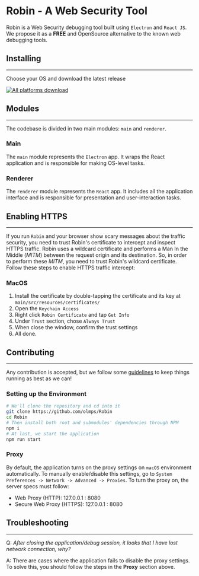 # Robin - A Web Security Tool

Robin is a Web Security debugging tool built using `Electron` and `React JS`. We propose it as a **FREE** and OpenSource alternative to the known web debugging tools.

## Installing
---

Choose your OS and download the latest release

[![All platforms download](https://img.shields.io/badge/download-any_platform-green.svg)](https://github.com/olmps/Robin/releases/latest)

## Modules
---

The codebase is divided in two main modules: `main` and `renderer`.

### Main

The `main` module represents the `Electron` app. It wraps the React application and is responsible for making OS-level tasks.

### Renderer

The `renderer` module represents the `React` app. It includes all the application interface and is responsible for presentation and user-interaction tasks.

## Enabling HTTPS
---

If you run `Robin` and your browser show scary messages about the traffic security, you need to trust Robin's certificate to intercept and inspect HTTPS traffic. Robin uses a wildcard certificate and performs a Man In the Middle (*MITM*) between the request origin and its destination. So, in order to perform these *MITM*, you need to trust Robin's wildcard certificate. Follow these steps to enable HTTPS traffic intercept:

### MacOS
1. Install the certificate by double-tapping the certificate and its key at `main/src/resources/certificates/`
2. Open the `Keychain Access`
3. Right click `Robin Certificate` and tap `Get Info`
4. Under `Trust` section, chose `Always Trust`
5. When close the window, confirm the trust settings
6. All done.

## Contributing
---

Any contribution is accepted, but we follow some [guidelines](./CONTRIBUTING.MD) to keep things running as best as we can!

### Setting up the Environment
```bash
# We'll clone the repository and cd into it
git clone https://github.com/olmps/Robin
cd Robin
# Then install both root and submodules' dependencies through NPM
npm i
# At last, we start the application
npm run start
```

### Proxy
By default, the application turns on the proxy settings on `macOS` environment automatically. To manually enable/disable this settings, go to `System Preferences -> Network -> Advanced -> Proxies`.
To turn the proxy on, the server specs must follow:
- Web Proxy (HTTP): 127.0.0.1 : 8080
- Secure Web Proxy (HTTPS): 127.0.0.1 : 8080

## Troubleshooting
---

Q: *After closing the application/debug session, it looks that I have lost network connection, why?*

A: There are cases where the application fails to disable the proxy settings. To solve this, you should follow the steps in the **Proxy** section above.